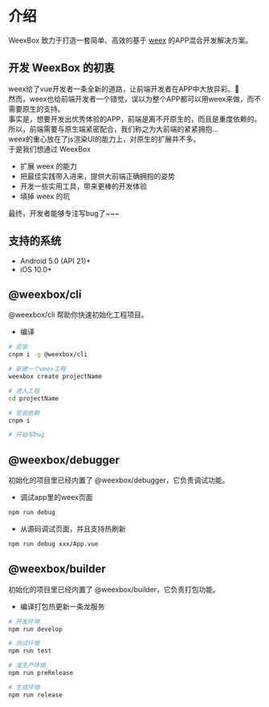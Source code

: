 # 介绍

WeexBox 致力于打造一套简单、高效的基于 [weex](https://weex-project.io/cn/) 的APP混合开发解决方案。

## 开发 WeexBox 的初衷

weex给了vue开发者一条全新的道路，让前端开发者在APP中大放异彩。  
然而，weex也给前端开发者一个错觉，误以为整个APP都可以用weex来做，而不需要原生的支持。  
事实是，想要开发出优秀体验的APP，前端是离不开原生的，而且是重度依赖的。  
所以，前端需要与原生端紧密配合，我们称之为大前端的紧紧拥抱...  
weex的重心放在了js渲染UI的能力上，对原生的扩展并不多。  
于是我们想通过 WeexBox

- 扩展 weex 的能力
- 把最佳实践带入进来，提供大前端正确拥抱的姿势
- 开发一些实用工具，带来更棒的开发体验
- 填掉 weex 的坑

最终，开发者能够专注写bug了~~~


## 支持的系统

- Android 5.0 (API 21)+
- iOS 10.0+

## @weexbox/cli

@weexbox/cli 帮助你快速初始化工程项目。

- 编译

```sh
# 安装
cnpm i -g @weexbox/cli

# 新建一个weex工程
weexbox create projectName

# 进入工程
cd projectName

# 安装依赖
cnpm i

# 开始写bug
```

## @weexbox/debugger

初始化的项目里已经内置了 @weexbox/debugger，它负责调试功能。

- 调试app里的weex页面

```sh
npm run debug
```

- 从源码调试页面，并且支持热刷新

```sh
npm run debug xxx/App.vue
```

## @weexbox/builder

初始化的项目里已经内置了 @weexbox/builder，它负责打包功能。

- 编译打包热更新一条龙服务

```sh
# 开发环境
npm run develop

# 测试环境
npm run test

# 准生产环境
npm run preRelease

# 生成环境
npm run release
```